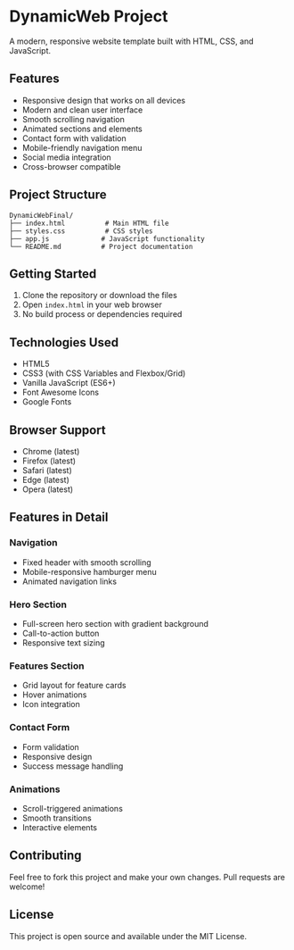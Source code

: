 # DynamicWeb Project

A modern, responsive website template built with HTML, CSS, and JavaScript.

## Features

- Responsive design that works on all devices
- Modern and clean user interface
- Smooth scrolling navigation
- Animated sections and elements
- Contact form with validation
- Mobile-friendly navigation menu
- Social media integration
- Cross-browser compatible

## Project Structure

```
DynamicWebFinal/
├── index.html          # Main HTML file
├── styles.css          # CSS styles
├── app.js             # JavaScript functionality
└── README.md          # Project documentation
```

## Getting Started

1. Clone the repository or download the files
2. Open `index.html` in your web browser
3. No build process or dependencies required

## Technologies Used

- HTML5
- CSS3 (with CSS Variables and Flexbox/Grid)
- Vanilla JavaScript (ES6+)
- Font Awesome Icons
- Google Fonts

## Browser Support

- Chrome (latest)
- Firefox (latest)
- Safari (latest)
- Edge (latest)
- Opera (latest)

## Features in Detail

### Navigation
- Fixed header with smooth scrolling
- Mobile-responsive hamburger menu
- Animated navigation links

### Hero Section
- Full-screen hero section with gradient background
- Call-to-action button
- Responsive text sizing

### Features Section
- Grid layout for feature cards
- Hover animations
- Icon integration

### Contact Form
- Form validation
- Responsive design
- Success message handling

### Animations
- Scroll-triggered animations
- Smooth transitions
- Interactive elements

## Contributing

Feel free to fork this project and make your own changes. Pull requests are welcome!

## License

This project is open source and available under the MIT License. 
